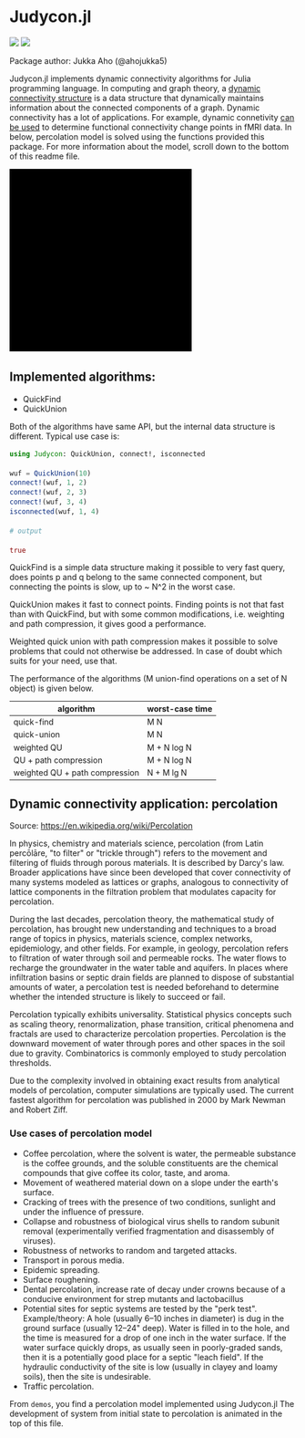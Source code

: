 # Judycon.jl

[![][travis-img]][travis-url]
[![][coveralls-img]][coveralls-url]

Package author: Jukka Aho (@ahojukka5)

Judycon.jl implements dynamic connectivity algorithms for Julia programming
language. In computing and graph theory, a [dynamic connectivity structure][1]
is a data structure that dynamically maintains information about the connected
components of a graph. Dynamic connectivity has a lot of applications. For
example, dynamic connetivity [can be used][2] to determine functional
connectivity change points in fMRI data. In below, percolation model is solved
using the functions provided this package. For more information about the model,
scroll down to the bottom of this readme file.

![](demos/percolation_320x320.gif)

## Implemented algorithms:

- QuickFind
- QuickUnion

Both of the algorithms have same API, but the internal data structure is
different. Typical use case is:

```julia
using Judycon: QuickUnion, connect!, isconnected

wuf = QuickUnion(10)
connect!(wuf, 1, 2)
connect!(wuf, 2, 3)
connect!(wuf, 3, 4)
isconnected(wuf, 1, 4)

# output

true
```

QuickFind is a simple data structure making it possible to very fast query, does
points p and q belong to the same connected component, but connecting the points
is slow, up to ~ N^2 in the worst case.

QuickUnion makes it fast to connect points. Finding points is not that fast than
with QuickFind, but with some common modifications, i.e. weighting and path
compression, it gives good a performance.

Weighted quick union with path compression makes it possible to solve problems
that could not otherwise be addressed. In case of doubt which suits for your
need, use that.

The performance of the algorithms (M union-find operations on a set of N object)
is given below.

| algorithm                      | worst-case time |
| ------------------------------ | --------------- |
| quick-find                     | M N             |
| quick-union                    | M N             |
| weighted QU                    | M + N log N     |
| QU + path compression          | M + N log N     |
| weighted QU + path compression | N + M lg N      |

## Dynamic connectivity application: percolation

Source: <https://en.wikipedia.org/wiki/Percolation>

In physics, chemistry and materials science, percolation (from Latin percōlāre,
"to filter" or "trickle through") refers to the movement and filtering of fluids
through porous materials. It is described by Darcy's law. Broader applications
have since been developed that cover connectivity of many systems modeled as
lattices or graphs, analogous to connectivity of lattice components in the
filtration problem that modulates capacity for percolation.

During the last decades, percolation theory, the mathematical study of
percolation, has brought new understanding and techniques to a broad range of
topics in physics, materials science, complex networks, epidemiology, and other
fields. For example, in geology, percolation refers to filtration of water
through soil and permeable rocks. The water flows to recharge the groundwater in
the water table and aquifers. In places where infiltration basins or septic
drain fields are planned to dispose of substantial amounts of water, a
percolation test is needed beforehand to determine whether the intended
structure is likely to succeed or fail.

Percolation typically exhibits universality. Statistical physics concepts such
as scaling theory, renormalization, phase transition, critical phenomena and
fractals are used to characterize percolation properties. Percolation is the
downward movement of water through pores and other spaces in the soil due to
gravity. Combinatorics is commonly employed to study percolation thresholds.

Due to the complexity involved in obtaining exact results from analytical models
of percolation, computer simulations are typically used. The current fastest
algorithm for percolation was published in 2000 by Mark Newman and Robert
Ziff.

### Use cases of percolation model

- Coffee percolation, where the solvent is water, the permeable substance is
  the coffee grounds, and the soluble constituents are the chemical compounds
  that give coffee its color, taste, and aroma.
- Movement of weathered material down on a slope under the earth's surface.
- Cracking of trees with the presence of two conditions, sunlight and under
  the influence of pressure.
- Collapse and robustness of biological virus shells to random subunit removal
  (experimentally verified fragmentation and disassembly of viruses).
- Robustness of networks to random and targeted attacks.
- Transport in porous media.
- Epidemic spreading.
- Surface roughening.
- Dental percolation, increase rate of decay under crowns because of a
  conducive environment for strep mutants and lactobacillus
- Potential sites for septic systems are tested by the "perk test".
  Example/theory: A hole (usually 6–10 inches in diameter) is dug in the ground
  surface (usually 12–24" deep). Water is filled in to the hole, and the time is
  measured for a drop of one inch in the water surface. If the water surface
  quickly drops, as usually seen in poorly-graded sands, then it is a potentially
  good place for a septic "leach field". If the hydraulic conductivity of the
  site is low (usually in clayey and loamy soils), then the site is undesirable.
- Traffic percolation.

From `demos`, you find a percolation model implemented using Judycon.jl The
development of system from initial state to percolation is animated in the top
of this file.

[1]: https://en.wikipedia.org/wiki/Dynamic_connectivity
[2]: https://www.frontiersin.org/articles/10.3389/fnins.2015.00285/full
[travis-img]: https://travis-ci.org/ahojukka5/Judycon.jl.svg?branch=master
[travis-url]: https://travis-ci.org/ahojukka5/Judycon.jl
[coveralls-img]: https://coveralls.io/repos/github/ahojukka5/Judycon.jl/badge.svg?branch=master
[coveralls-url]: https://coveralls.io/github/ahojukka5/Judycon.jl?branch=master
